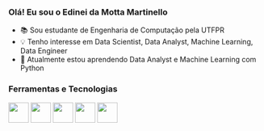 ### Olá! Eu sou o Edinei da Motta Martinello

- 📚 Sou estudante de Engenharia de Computação pela UTFPR
- 💡 Tenho interesse em Data Scientist, Data Analyst, Machine Learning, Data Engineer 
- 🌱 Atualmente estou aprendendo Data Analyst e Machine Learning com Python

### Ferramentas e Tecnologias

<img src="https://cdn.jsdelivr.net/gh/devicons/devicon/icons/python/python-original-wordmark.svg" width="40" height="40"/>
<img src="https://cdn.jsdelivr.net/gh/devicons/devicon/icons/c/c-original.svg" width="40" height="40"/>
<img src="https://cdn.jsdelivr.net/gh/devicons/devicon/icons/java/java-original-wordmark.svg" width="40" height="40"/>
<img src="https://cdn.jsdelivr.net/gh/devicons/devicon/icons/postgresql/postgresql-original-wordmark.svg" width="40" height="40"/>
<img src="https://cdn.jsdelivr.net/gh/devicons/devicon/icons/git/git-original.svg" width="40" height="40"/>



          
          
